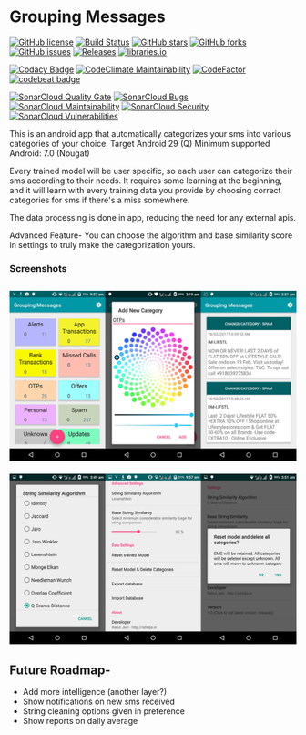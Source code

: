 # Grouping Messages


[![GitHub license](https://img.shields.io/github/license/xRahul/GroupingMessages.svg)](https://github.com/xRahul/GroupingMessages/blob/master/LICENSE)
[![Build Status](https://travis-ci.org/xRahul/GroupingMessages.svg?branch=master)](https://travis-ci.org/xRahul/GroupingMessages)
[![GitHub stars](https://img.shields.io/github/stars/xRahul/GroupingMessages.svg)](https://github.com/xRahul/GroupingMessages/stargazers)
[![GitHub forks](https://img.shields.io/github/forks/xRahul/GroupingMessages.svg)](https://github.com/xRahul/GroupingMessages/network)
[![GitHub issues](https://img.shields.io/github/issues/xRahul/GroupingMessages.svg)](https://github.com/xRahul/GroupingMessages/issues)
[![Releases](https://img.shields.io/github/release/xRahul/GroupingMessages.svg)](https://github.com/xRahul/GroupingMessages/releases/latest)
[![libraries.io](https://img.shields.io/librariesio/github/xRahul/GroupingMessages.svg)](https://libraries.io/github/xRahul/GroupingMessages)

[![Codacy Badge](https://api.codacy.com/project/badge/Grade/2992e38a8bce453aa521cc02ddc030eb)](https://www.codacy.com/app/xRahul/GroupingMessages)
[![CodeClimate Maintainability](https://api.codeclimate.com/v1/badges/6bd1a1cf9510c749cdbf/maintainability)](https://codeclimate.com/github/xRahul/GroupingMessages/maintainability)
[![CodeFactor](https://www.codefactor.io/repository/github/xrahul/groupingmessages/badge)](https://www.codefactor.io/repository/github/xrahul/groupingmessages)
[![codebeat badge](https://codebeat.co/badges/eb2766d0-2b94-4475-b3d9-9b8fedf27886)](https://codebeat.co/projects/github-com-xrahul-groupingmessages-master)

[![SonarCloud Quality Gate](https://sonarcloud.io/api/project_badges/measure?project=GroupingMessages%3Aapp&metric=alert_status)](https://sonarcloud.io/dashboard?id=GroupingMessages%3Aapp)
[![SonarCloud Bugs](https://sonarcloud.io/api/project_badges/measure?project=GroupingMessages%3Aapp&metric=bugs)](https://sonarcloud.io/dashboard?id=GroupingMessages%3Aapp)
[![SonarCloud Maintainability](https://sonarcloud.io/api/project_badges/measure?project=GroupingMessages%3Aapp&metric=sqale_rating)](https://sonarcloud.io/dashboard?id=GroupingMessages%3Aapp)
[![SonarCloud Security](https://sonarcloud.io/api/project_badges/measure?project=GroupingMessages%3Aapp&metric=security_rating)](https://sonarcloud.io/dashboard?id=GroupingMessages%3Aapp)
[![SonarCloud Vulnerabilities](https://sonarcloud.io/api/project_badges/measure?project=GroupingMessages%3Aapp&metric=vulnerabilities)](https://sonarcloud.io/dashboard?id=GroupingMessages%3Aapp)


This is an android app that automatically categorizes your sms into various categories of your choice. Target Android 29 (Q)
Minimum supported Android: 7.0 (Nougat)

Every trained model will be user specific, so each user can categorize their sms according to their needs. 
It requires some learning at the beginning, 
and it will learn with every training data you provide by choosing correct categories for sms if there's a miss somewhere.

The data processing is done in app, reducing the need for any external apis.

Advanced Feature-
You can choose the algorithm and base similarity score in settings to truly make the categorization yours.

### Screenshots

![Activities](https://github.com/xRahul/GroupingMessages/raw/master/Screenshots/Activities_View_1.2.jpg) 
---
![Settings](https://github.com/xRahul/GroupingMessages/raw/master/Screenshots/Settings_View_1.2.jpg) 


## Future Roadmap-
* Add more intelligence (another layer?)
* Show notifications on new sms received
* String cleaning options given in preference
* Show reports on daily average

